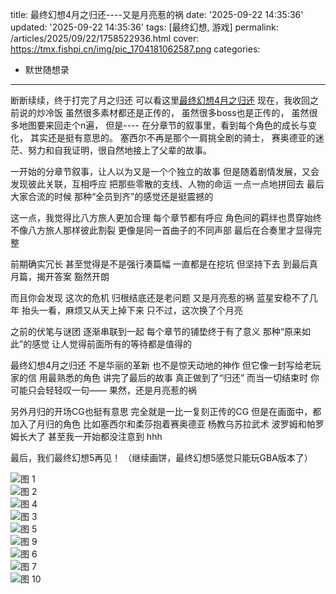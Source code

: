 title: 最终幻想4月之归还----又是月亮惹的祸
date: '2025-09-22 14:35:36'
updated: '2025-09-22 14:35:36'
tags: [最终幻想, 游戏]
permalink: /articles/2025/09/22/1758522936.html
cover: https://tmx.fishpi.cn/img/pic_1704181062587.png
categories: 
- 默世随想录
---

断断续续，终于打完了月之归还
可以看这里[最终幻想4月之归还](https://sszsj.com/articles/2024/01/02/1704177884.html)
现在，我收回之前说的炒冷饭
虽然很多素材都还是正传的，
虽然很多boss也是正传的，
虽然很多地图要来回走个n遍，
但是----
在分章节的叙事里，看到每个角色的成长与变化，
其实还是挺有意思的。
塞西尔不再是那个一肩挑全剧的骑士，
赛奥德亚的迷茫、努力和自我证明，很自然地接上了父辈的故事。

一开始的分章节叙事，让人以为又是一个个独立的故事
但是随着剧情发展，又会发现彼此关联，互相呼应
把那些零散的支线、人物的命运
一点一点地拼回去
最后大家合流的时候
那种“全员到齐”的感觉还是挺震撼的

这一点，我觉得比八方旅人更加合理
每个章节都有呼应
角色间的羁绊也贯穿始终
不像八方旅人那样彼此割裂
更像是同一首曲子的不同声部
最后在合奏里才显得完整

前期确实冗长
甚至觉得是不是强行凑篇幅
一直都是在挖坑
但坚持下去
到最后真月篇，揭开答案
豁然开朗

而且你会发现
这次的危机
归根结底还是老问题
又是月亮惹的祸
蓝星安稳不了几年
抬头一看，麻烦又从天上掉下来
只不过，这次换了个月亮

之前的伏笔与谜团
逐渐串联到一起
每个章节的铺垫终于有了意义
那种“原来如此”的感觉
让人觉得前面所有的等待都是值得的

最终幻想4月之归还
不是华丽的革新
也不是惊天动地的神作
但它像一封写给老玩家的信
用最熟悉的角色
讲完了最后的故事
真正做到了“归还”
而当一切结束时
你可能只会轻轻叹一句——
果然，还是月亮惹的祸

另外月归的开场CG也挺有意思
完全就是一比一复刻正传的CG
但是在画面中，都加入了月归的角色
比如塞西尔和柔莎抱着赛奥德亚
杨教乌苏拉武术
波罗姆和帕罗姆长大了
甚至我一开始都没注意到
hhh

最后，我们最终幻想5再见！
（继续画饼，最终幻想5感觉只能玩GBA版本了）

![图 1](https://tmx.fishpi.cn/img/pic_1704181076926.png)  
![图 2](https://tmx.fishpi.cn/img/pic_1704181084329.png)  
![图 4](https://tmx.fishpi.cn/img/pic_1704181115396.png)  
![图 3](https://tmx.fishpi.cn/img/pic_1704181096146.png)  
![图 5](https://tmx.fishpi.cn/img/pic_1704181128351.png)  
![图 9](https://tmx.fishpi.cn/img/pic_1704181201762.png)  
![图 6](https://tmx.fishpi.cn/img/pic_1704181134927.png)  
![图 7](https://tmx.fishpi.cn/img/pic_1704181145361.png)  
![图 10](https://tmx.fishpi.cn/img/pic_1704181225612.png)  

